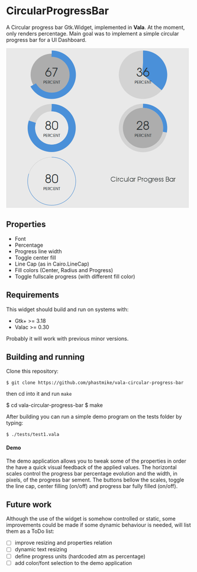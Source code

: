 # CircularProgressBar
A Circular progress bar Gtk.Widget, implemented in **Vala**. At the moment, only renders percentage. Main goal was to implement a simple circular progress bar for a UI Dashboard.

![Visual examples](/cpb-splash.png "Some visual examples")

## Properties
- Font
- Percentage
- Progress line width
- Toggle center fill
- Line Cap (as in Cairo.LineCap)
- Fill colors (Center, Radius and Progress)
- Toggle fullscale progress (with different fill color)

## Requirements
This widget should build and run on systems with:
- Gtk+ >= 3.18
- Valac >= 0.30

Probably it will work with previous minor versions.

## Building and running
Clone this repository:

	$ git clone https://github.com/phastmike/vala-circular-progress-bar

then cd into it and run `make`

   $ cd vala-circular-progress-bar
   $ make

After building you can run a simple demo program on the tests folder by typing:

	$ ./tests/test1.vala
    
#### Demo

The demo application allows you to tweak some of the properties in order the have a quick visual feedback of the applied values. The horizontal scales control the progress bar percentage evolution and the width, in pixels, of the progress bar sement. The buttons bellow the scales, toggle the line cap, center filling (on/off) and progress bar fully filled (on/off).

## Future work

Although the use of the widget is somehow controlled or static, some improvements could be made if some dynamic behaviour is needed, will list them as a ToDo list:

- [ ] improve resizing and properties relation
- [ ] dynamic text resizing
- [ ] define progress units (hardcoded atm as percentage)
- [ ] add color/font selection to the demo application
